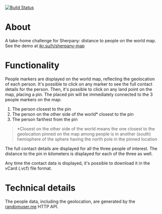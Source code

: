 [![Build Status](https://travis-ci.org/ikr/sherpany-map.svg?branch=master)](https://travis-ci.org/ikr/sherpany-map)

# About

A take-home challenge for Sherpany: distance to people on the world map. See the demo at
[ikr.su/h/sherpany-map](http://ikr.su/h/sherpany-map/)

# Functionality

People markers are displayed on the world map, reflecting the geolocation of each person. It's
possible to click on any marker to see the full contact details for the person. Then, it's possible
to click on any land point on the map, placing a pin. The placed pin will be immediately connected
to the 3 people markers on the map:

1. The person closest to the pin
2. The person on the other side of the world* closest to the pin
3. The person farthest from the pin

> *Closest on the other side of the world means the one closest to the geolocation pinned on the
> map among people is in another (south) hemisphere of the sphere having the north pole in the
> pinned location

The full contact details are displayed for all the three people of interest. The distance to the pin
in kilometers is displayed for each of the three as well.

Any time the contact data is displayed, it's possible to download it in the vCard (.vcf) file
format.

# Technical details

The people data, including the geolocation, are generated by the
[randomuser.me](https://randomuser.me) HTTP API.
